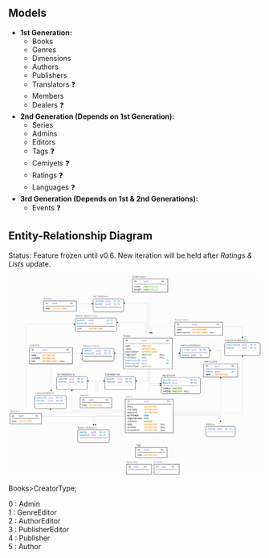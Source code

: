## Models

- **1st Generation:**
    - Books
    - Genres
    - Dimensions
    - Authors
    - Publishers
    - Translators ❓
    - Members
    - Dealers ❓
- **2nd Generation (Depends on 1st Generation):**
    - Series
    - Admins
    - Editors
    - Tags ❓
    - Cemiyets ❓
    - Ratings ❓
    - Languages ❓
- **3rd Generation (Depends on 1st & 2nd Generations):**
    - Events ❓

## Entity-Relationship Diagram

Status: Feature frozen until v0.6. New iteration will be held after *Ratings & Lists* update.

![Entity-Relationship Diagram v0.5](img/ERD.png "Entity-Relationship Diagram v0.5")

Books>CreatorType;

0 : Admin  
1 : GenreEditor  
2 : AuthorEditor  
3 : PublisherEditor  
4 : Publisher  
5 : Author
